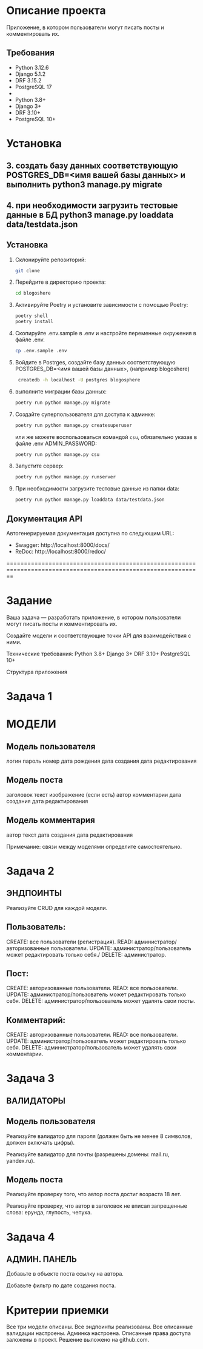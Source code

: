 # Описание проекта

Приложение, в котором пользователи могут писать посты и комментировать их.

## Требования
- Python 3.12.6
- Django 5.1.2
- DRF 3.15.2
- PostgreSQL 17
- 
- Python 3.8+
- Django 3+
- DRF 3.10+
- PostgreSQL 10+

# Установка

## 3. создать базу данных соответствующую POSTGRES_DB=<имя вашей базы данных> и выполнить python3 manage.py migrate
## 4. при необходимости загрузить тестовые данные в БД python3 manage.py loaddata data/testdata.json


## Установка

1. Склонируйте репозиторий:
    ```bash
    git clone 
    ```

2. Перейдите в директорию проекта:
    ```bash
    cd blogoshere
    ```

3. Активируйте Poetry и установите зависимости с помощью Poetry:
    ```bash
    poetry shell
    poetry install
    ```

4. Скопируйте .env.sample в .env и настройте переменные окружения в файле .env.
    ```bash
    cp .env.sample .env
    ```

5. Войдите в Postrges, 
   cоздайте базу данных соответствующую POSTGRES_DB=<имя вашей базы данных>, (например blogoshere) 
   ```bash
    createdb -h localhost -U postgres blogosphere
   ```
  

6. выполните миграции базы данных:
    ```bash
    poetry run python manage.py migrate
    ```

6. Создайте суперпользователя для доступа к админке:
    ```bash
    poetry run python manage.py createsuperuser
    ```
   или же можете воспользоваться командой `csu`, обязательно указав в файле .env ADMIN_PASSWORD:
    ```bash
    poetry run python manage.py csu
    ```

7. Запустите сервер:
    ```bash
    poetry run python manage.py runserver
    ```
8. При необходимости загрузите тестовые данные из папки data:
    ```bash
    poetry run python manage.py loaddata data/testdata.json
    ```

   
## Документация API
Автогенерируемая документация доступна по следующим URL:
- Swagger: http://localhost:8000/docs/
- ReDoc: http://localhost:8000/redoc/



==============================================================================================================

# Задание
Ваша задача — разработать приложение, в котором пользователи могут писать посты и комментировать их.

Создайте модели и соответствующие точки API для взаимодействия с ними.

Технические требования:
Python 3.8+
Django 3+
DRF 3.10+
PostgreSQL 10+



Структура приложения

# Задача 1
# МОДЕЛИ

 

## Модель пользователя

логин
пароль
номер
дата рождения
дата создания
дата редактирования


## Модель поста

заголовок
текст
изображение (если есть)
автор
комментарии
дата создания
дата редактирования



## Модель комментария

автор
текст
дата создания
дата редактирования
 

Примечание: связи между моделями определите самостоятельно.

# Задача 2
## ЭНДПОИНТЫ

Реализуйте CRUD для каждой модели.

## Пользователь:

CREATE: все пользователи (регистрация).
READ: администратор/авторизованные пользователи.
UPDATE: администратор/пользователь может редактировать только себя./
DELETE: администратор.
## Пост:

CREATE: авторизованные пользователи.
READ: все пользователи.
UPDATE: администратор/пользователь может редактировать только себя.
DELETE: администратор/пользователь может удалять свои посты.
## Комментарий:

CREATE: авторизованные пользователи.
READ: все пользователи.
UPDATE: администратор/пользователь может редактировать только себя.
DELETE: администратор/пользователь может удалять свои комментарии.
# Задача 3
## ВАЛИДАТОРЫ

## Модель пользователя

Реализуйте валидатор для пароля (должен быть не менее 8 символов, должен включать цифры).

Реализуйте валидатор для почты (разрешены домены: mail.ru, yandex.ru).

## Модель поста

Реализуйте проверку того, что автор поста достиг возраста 18 лет.

Реализуйте проверку, что автор в заголовок не вписал запрещенные слова: ерунда, глупость, чепуха.

# Задача 4
## АДМИН. ПАНЕЛЬ

Добавьте в объекте поста ссылку на автора.

Добавьте фильтр по дате создания поста.

# Критерии приемки
Все три модели описаны.
Все эндпоинты реализованы.
Все описанные валидации настроены.
Админка настроена.
Описанные права доступа заложены в проект.
Решение выложено на github.com.

